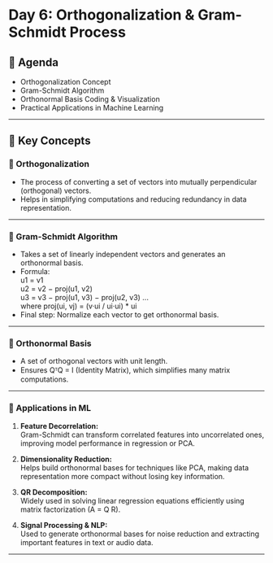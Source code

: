 # Day 6: Orthogonalization & Gram-Schmidt Process  

## 📌 Agenda  
- Orthogonalization Concept  
- Gram-Schmidt Algorithm  
- Orthonormal Basis Coding & Visualization  
- Practical Applications in Machine Learning  

---

## 🧾 Key Concepts  

### 🔹 Orthogonalization  
- The process of converting a set of vectors into mutually perpendicular (orthogonal) vectors.  
- Helps in simplifying computations and reducing redundancy in data representation.  

---

### 🔹 Gram-Schmidt Algorithm  
- Takes a set of linearly independent vectors and generates an orthonormal basis.  
- Formula:  
  u1 = v1  
  u2 = v2 − proj(u1, v2)  
  u3 = v3 − proj(u1, v3) − proj(u2, v3) ...  
  where proj(ui, vj) = (v·ui / ui·ui) * ui  
- Final step: Normalize each vector to get orthonormal basis.  

---

### 🔹 Orthonormal Basis  
- A set of orthogonal vectors with unit length.  
- Ensures QᵀQ = I (Identity Matrix), which simplifies many matrix computations.  

---

### 🔹 Applications in ML  

1. **Feature Decorrelation:**  
   Gram-Schmidt can transform correlated features into uncorrelated ones, improving model performance in regression or PCA.  

2. **Dimensionality Reduction:**  
   Helps build orthonormal bases for techniques like PCA, making data representation more compact without losing key information.  

3. **QR Decomposition:**  
   Widely used in solving linear regression equations efficiently using matrix factorization (A = Q R).  

4. **Signal Processing & NLP:**  
   Used to generate orthonormal bases for noise reduction and extracting important features in text or audio data.  

---
